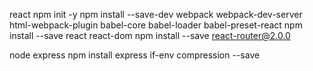 react
npm init -y
npm install --save-dev  webpack webpack-dev-server html-webpack-plugin babel-core babel-loader babel-preset-react
npm install --save react react-dom
npm install --save react-router@2.0.0


node express
npm install express if-env compression --save

